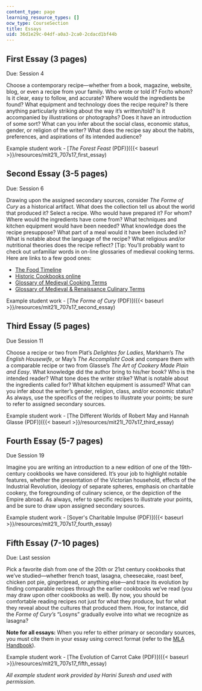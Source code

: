 ```yaml
---
content_type: page
learning_resource_types: []
ocw_type: CourseSection
title: Essays
uid: 36d1e29c-04df-a0a3-2ca0-2cdacd1bf44b
---
```


First Essay (3 pages)
---------------------

Due: Session 4

Choose a contemporary recipe—whether from a book, magazine, website, blog, or even a recipe from your family. Who wrote or told it? For/to whom? Is it clear, easy to follow, and accurate? Where would the ingredients be found? What equipment and technology does the recipe require? Is there anything particularly striking about the way it’s written/told? Is it accompanied by illustrations or photographs? Does it have an introduction of some sort? What can you infer about the social class, economic status, gender, or religion of the writer? What does the recipe say about the habits, preferences, and aspirations of its intended audience?

Example student work - [_The Forest Feast_ (PDF)]({{< baseurl >}}/resources/mit21l_707s17_first_essay)

Second Essay (3-5 pages)
------------------------

Due: Session 6

Drawing upon the assigned secondary sources, consider _The Forme of Cury_ as a historical artifact. What does the collection tell us about the world that produced it? Select a recipe. Who would have prepared it? For whom? Where would the ingredients have come from? What techniques and kitchen equipment would have been needed? What knowledge does the recipe presuppose? What part of a meal would it have been included in? What is notable about the language of the recipe? What religious and/or nutritional theories does the recipe reflect? \[Tip: You’ll probably want to check out unfamiliar words in on-line glossaries of medieval cooking terms. Here are links to a few good ones:

*   [The Food Timeline](http://www.foodtimeline.org/)
*   [Historic Cookbooks online](http://www.angelfire.com/md3/openhearthcooking/aaCookbookindex.html)
*   [Glossary of Medieval Cooking Terms](http://www.godecookery.com/glossary/glossary.htm)
*   [Glossary of Medieval & Renaissance Culinary Terms](http://www.thousandeggs.com/glossary.html)

Example student work - [_The Forme of Cury_ (PDF)]({{< baseurl >}}/resources/mit21l_707s17_second_essay)

Third Essay (5 pages)
---------------------

Due Session 11

Choose a recipe or two from Plat’s _Delightes for Ladies_, Markham’s _The English Housewife_, or May’s _The Accomplisht Cook_ and compare them with a comparable recipe or two from Glasse’s _The Art of Cookery Made Plain and Easy_. What knowledge did the author bring to his/her book? Who is the intended reader? What tone does the writer strike? What is notable about the ingredients called for? What kitchen equipment is assumed? What can you infer about the writer’s gender, religion, class, and/or economic status? As always, use the specifics of the recipes to illustrate your points; be sure to refer to assigned secondary sources.

Example student work - [The Different Worlds of Robert May and Hannah Glasse (PDF)]({{< baseurl >}}/resources/mit21l_707s17_third_essay)

Fourth Essay (5-7 pages)
------------------------

Due Session 19

Imagine you are writing an introduction to a new edition of one of the 19th-century cookbooks we have considered. It’s your job to highlight notable features, whether the presentation of the Victorian household, effects of the Industrial Revolution, ideology of separate spheres, emphasis on charitable cookery, the foregrounding of culinary science, or the depiction of the Empire abroad. As always, refer to specific recipes to illustrate your points, and be sure to draw upon assigned secondary sources.

Example student work - [Soyer's Charitable Impulse (PDF)]({{< baseurl >}}/resources/mit21l_707s17_fourth_essay)

Fifth Essay (7-10 pages)
------------------------

Due: Last session

Pick a favorite dish from one of the 20th or 21st century cookbooks that we’ve studied—whether french toast, lasagna, cheesecake, roast beef, chicken pot pie, gingerbread, or anything else—and trace its evolution by finding comparable recipes through the earlier cookbooks we’ve read (you may draw upon other cookbooks as well). By now, you should be comfortable reading recipes not just for what they produce, but for what they reveal about the cultures that produced them. How, for instance, did the _Forme of Cury’s_ “Losyns” gradually evolve into what we recognize as lasagna?

**Note for all essays:** When you refer to either primary or secondary sources, you must cite them in your essay using correct format (refer to the [MLA Handbook](https://style.mla.org/)).

Example student work - [The Evolution of Carrot Cake (PDF)]({{< baseurl >}}/resources/mit21l_707s17_fifth_essay)

_All example student work provided by Harini Suresh and used with permission._